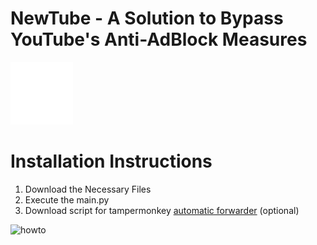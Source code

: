 # NewTube - A Solution to Bypass YouTube's Anti-AdBlock Measures
<img src="./static/logo.png" alt="Logo" width="100" height="100">

# Installation Instructions

1. Download the Necessary Files
2. Execute the main.py
3. Download script for tampermonkey [automatic forwarder](https://greasyfork.org/de/scripts/478568-newtube) (optional)


![howto](https://github.com/Zombiebattler/NewTube/assets/93437384/c7611f58-5bb6-4218-930a-1ace7f666e75)

